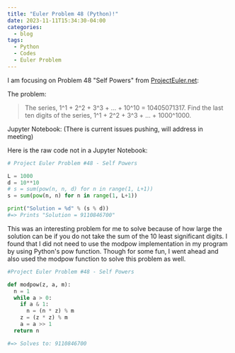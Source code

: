 ```yaml
---
title: "Euler Problem 48 (Python)!"
date: 2023-11-11T15:34:30-04:00
categories:
  - blog
tags:
  - Python
  - Codes
  - Euler Problem
---
```


I am focusing on Problem 48 "Self Powers" from [ProjectEuler.net](https://projecteuler.net/problem=48):

The problem:
> The series, 1^1 + 2^2 + 3^3 + … + 10^10 = 10405071317. Find the last ten digits of the series, 1^1 + 2^2 + 3^3 + … + 1000^1000.

Jupyter Notebook: (There is current issues pushing, will address in meeting)

Here is the raw code not in a Jupyter Notebook:

```python
# Project Euler Problem #48 - Self Powers

L = 1000    
d = 10**10
# s = sum(pow(n, n, d) for n in range(1, L+1)) 
s = sum(pow(n, n) for n in range(1, L+1)) 

print("Solution = %d" % (s % d))
#=> Prints "Solution = 9110846700"
```

This was an interesting problem for me to solve because of how large the solution can be if you do not take the sum of the 10 least significant digits. I found that I did not need to use the modpow implementation in my program by using Python's pow function. Though for some fun, I went ahead and also used the modpow function to solve this problem as well. 


```python
#Project Euler Problem #48 - Self Powers

def modpow(z, a, m):
  n = 1
  while a > 0:
    if a & 1:
      n = (n * z) % m
    z = (z * z) % m
    a = a >> 1
  return n

#=> Solves to: 9110846700
```